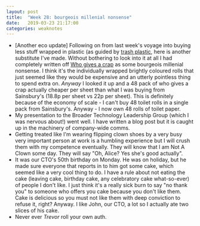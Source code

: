 ```yaml
---
layout: post
title:  "Week 28: bourgeois millenial nonsense"
date:   2019-03-23 21:17:00
categories: weaknotes
---
```


* [Another eco update] Following on from last week's voyage into buying less stuff wrapped in plastic (as guided by [trash plastic](https://trashplastic.com), here is another substitute I've made. Without bothering to look into it at all I had completely written off [Who gives a crap](https://uk.whogivesacrap.org/) as some bourgeois millenial nonsense. I think it's the individually wrapped brightly coloured rolls that just seemed like they would be expensive and an utterly pointless thing to spend extra on. _Anyway_ I looked it up and a 48 pack of who gives a crap actually cheaper per sheet than what I was buying from Sainsbury's (18.8p per sheet vs 22p per sheet). This is definitely because of the economy of scale - I can't buy 48 toilet rolls in a single pack from Sainsbury's. Anyway - I now own 48 rolls of toilet paper.
* My presentation to the Broader Technology Leadership Group (which I was nervous about!) went well. I have written a blog post but it is caught up in the machinery of company-wide comms.
* Getting treated like I'm wearing flipping clown shoes by a very busy very important person at work is a humbling experience but I will crush them with my competence eventually. They will know that I am Not A Clown some day. They will say "Oh, Alice? Yes she's good actually".
* It was our CTO's 50th birthday on Monday. He was on holiday, but he made sure everyone that reports in to him got some cake, which seemed like a very cool thing to do. I have a rule about not eating the cake (leaving cake, birthday cake, any celebratory cake what-so-ever) of people I don't like. I just think it's a really sick burn to say "no thank you" to someone who offers you cake because you don't like them. Cake is delicious so you must not like them with deep conviction to refuse it, right? Anyway. I like John, our CTO, a lot so I actually ate two slices of his cake.
* Never ever _Trevor_ roll your own auth.
